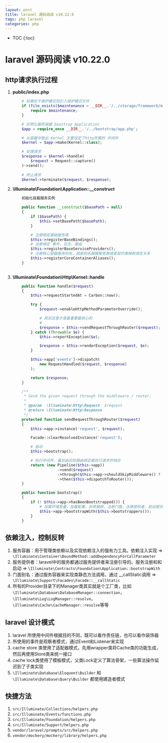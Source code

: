```yaml
---
layout: post
title: laravel 源码阅读 v10.22.0
tags: php laravel
categories: php
---
```



* TOC
{:toc}

# laravel 源码阅读 v10.22.0

## http请求执行过程

1. **public/index.php**

    ```php
        # 如果处于维护模式则引入维护模式文件
        if (file_exists($maintenance = __DIR__.'/../storage/framework/maintenance.php')) {
            require $maintenance;
        }

        # 实例化服务容器 boostrap Application
        $app = require_once __DIR__.'/../bootstrap/app.php';

        # 从容器中取出 Kernel 主要设定了http所需的 中间件
        $kernel = $app->make(Kernel::class);

        # 处理请求
        $response = $kernel->handle(
            $request = Request::capture()
        )->send();
        
        # 终止请求
        $kernel->terminate($request, $response);
    ```

1. **\Illuminate\Foundation\Application::__construct**

    ```php
        初始化容器服务实例

        public function __construct($basePath = null)
        {
            if ($basePath) {
                $this->setBasePath($basePath);
            }

            # 注册绑定基础服务类
            $this->registerBaseBindings();
            # 注册绑定 事件，日志，路由
            $this->registerBaseServiceProviders();
            # 注册核心容器服务别名，就是别名跟跟服务类或者契约类映射绑定关系
            $this->registerCoreContainerAliases();
        }
        
    ```

1. **\Illuminate\Foundation\Http\Kernel::handle**

    ```php
        public function handle($request)
        {
            $this->requestStartedAt = Carbon::now();

            try {
                $request->enableHttpMethodParameterOverride();

                # 其实这里才是最重要最核心的
                # 
                $response = $this->sendRequestThroughRouter($request);
            } catch (Throwable $e) {
                $this->reportException($e);

                $response = $this->renderException($request, $e);
            }

            $this->app['events']->dispatch(
                new RequestHandled($request, $response)
            );

            return $response;
        }

        /**
         * Send the given request through the middleware / router.
         *
         * @param  \Illuminate\Http\Request  $request
         * @return \Illuminate\Http\Response
         */
        protected function sendRequestThroughRouter($request)
        {
            $this->app->instance('request', $request);

            Facade::clearResolvedInstance('request');

            # 启动
            $this->bootstrap();

            # 执行中间件，最后由实际路由绑定者执行请求并响应
            return (new Pipeline($this->app))
                        ->send($request)
                        ->through($this->app->shouldSkipMiddleware() ? [] : $this->middleware)
                        ->then($this->dispatchToRouter());
        }

        public function bootstrap()
        {
            if (! $this->app->hasBeenBootstrapped()) {
                # 加载环境变量，加载配置，异常捕获，注册门面，注册提供者，启动提供者
                $this->app->bootstrapWith($this->bootstrappers());
            }
        }
    ```

## 依赖注入，控制反转

1. 服务容器：用于管理类依赖以及实现依赖注入的强有力工具。依赖注入实现 => `\Illuminate\Container\BoundMethod::addDependencyForCallParameter`
1. 服务提供者：laravel中的服务都通过服务提供者来注册引导的。服务注册和和启动 => `\Illuminate\Contracts\Foundation\Application::bootstrapWith`
1. 门面别名：通过服务容器来实现类静态方法调用，通过 __callStatic调用 => `\Illuminate\Support\Facades\Facade::__callStatic`
1. 所有的Provider目录下的Manager类其实就是个工厂类，比如 `\Illuminate\Database\DatabaseManager::connection`， `\Illuminate\Log\LogManager::resolve`，`\Illuminate\Cache\CacheManager::resolve`等等

## laravel 设计模式

1. laravel 所使用中间件根据目的不同，既可以看作责任链，也可以看作装饰器
1. 所使用的事件是观察者模式，通过Event和Listener来实现
1. cache store 类使用了适配器模式，先用wrapper类将Cache类的功能生成，然后再使用Store类来统一接口
1. cache lock类使用了模板模式，父类Lock定义了算法骨架，一些算法操作延迟到了子类实现
1. `\Illuminate\Database\Eloquent\Builder` 和 `\Illuminate\Database\Query\Builder` 都使用建造者模式

## 快捷方法

1. `src/Illuminate/Collections/helpers.php`
1. `src/Illuminate/Events/functions.php`
1. `src/Illuminate/Foundation/helpers.php`
1. `src/Illuminate/Support/helpers.php`
1. `vendor/laravel/prompts/src/helpers.php`
1. `vendor/mockery/mockery/library/helpers.php`
